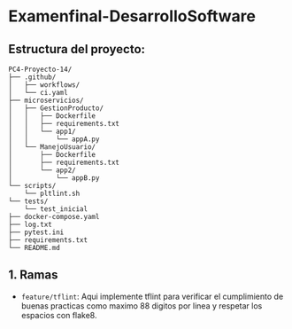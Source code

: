 # Examenfinal-DesarrolloSoftware

## Estructura del proyecto:

```
PC4-Proyecto-14/
├── .github/
│   ├── workflows/           
│   └── ci.yaml    
├── microservicios/
│   ├── GestionProducto/         
│   │   ├── Dockerfile
│   │   ├── requirements.txt
│   │   └── app1/
│   │       └── appA.py      
│   └── ManejoUsuario/                   
│       ├── Dockerfile
│       ├── requirements.txt
│       └── app2/
│           └── appB.py       
└── scripts/
    └── pltlint.sh   
└── tests/
    └── test_inicial
├── docker-compose.yaml  
├── log.txt
├── pytest.ini
├── requirements.txt
└── README.md    
```

## 1. Ramas

- `feature/tflint`: Aqui implemente tflint para verificar el cumplimiento de buenas practicas como maximo 88 digitos por linea y respetar los espacios con flake8.

